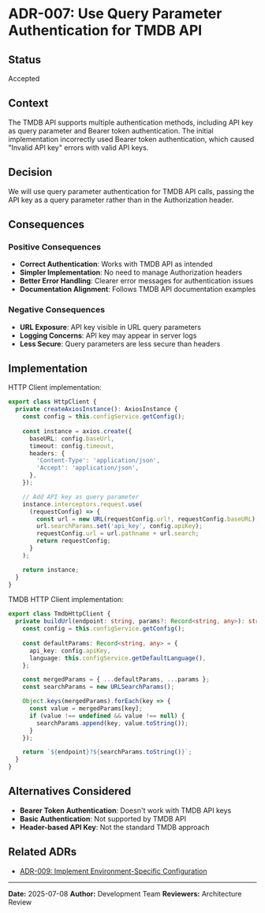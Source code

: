 # ADR-007: Use Query Parameter Authentication for TMDB API

## Status
Accepted

## Context
The TMDB API supports multiple authentication methods, including API key as query parameter and Bearer token authentication. The initial implementation incorrectly used Bearer token authentication, which caused "Invalid API key" errors with valid API keys.

## Decision
We will use query parameter authentication for TMDB API calls, passing the API key as a query parameter rather than in the Authorization header.

## Consequences

### Positive Consequences
- **Correct Authentication**: Works with TMDB API as intended
- **Simpler Implementation**: No need to manage Authorization headers
- **Better Error Handling**: Clearer error messages for authentication issues
- **Documentation Alignment**: Follows TMDB API documentation examples

### Negative Consequences
- **URL Exposure**: API key visible in URL query parameters
- **Logging Concerns**: API key may appear in server logs
- **Less Secure**: Query parameters are less secure than headers

## Implementation
HTTP Client implementation:

```typescript
export class HttpClient {
  private createAxiosInstance(): AxiosInstance {
    const config = this.configService.getConfig();
    
    const instance = axios.create({
      baseURL: config.baseUrl,
      timeout: config.timeout,
      headers: {
        'Content-Type': 'application/json',
        'Accept': 'application/json',
      },
    });

    // Add API key as query parameter
    instance.interceptors.request.use(
      (requestConfig) => {
        const url = new URL(requestConfig.url!, requestConfig.baseURL);
        url.searchParams.set('api_key', config.apiKey);
        requestConfig.url = url.pathname + url.search;
        return requestConfig;
      }
    );

    return instance;
  }
}
```

TMDB HTTP Client implementation:

```typescript
export class TmdbHttpClient {
  private buildUrl(endpoint: string, params?: Record<string, any>): string {
    const config = this.configService.getConfig();
    
    const defaultParams: Record<string, any> = {
      api_key: config.apiKey,
      language: this.configService.getDefaultLanguage(),
    };

    const mergedParams = { ...defaultParams, ...params };
    const searchParams = new URLSearchParams();

    Object.keys(mergedParams).forEach(key => {
      const value = mergedParams[key];
      if (value !== undefined && value !== null) {
        searchParams.append(key, value.toString());
      }
    });

    return `${endpoint}?${searchParams.toString()}`;
  }
}
```

## Alternatives Considered
- **Bearer Token Authentication**: Doesn't work with TMDB API keys
- **Basic Authentication**: Not supported by TMDB API
- **Header-based API Key**: Not the standard TMDB approach

## Related ADRs
- [ADR-009: Implement Environment-Specific Configuration](./009-environment-configuration.md)

---

**Date:** 2025-07-08
**Author:** Development Team
**Reviewers:** Architecture Review
